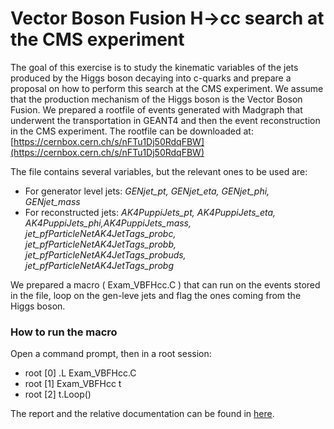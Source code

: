 ﻿# Vector Boson Fusion H→cc search at the CMS experiment

The goal of this exercise is to study the kinematic variables of the jets produced by the Higgs boson decaying into c-quarks and prepare a proposal on how to perform this search at the CMS experiment. We assume that the production mechanism of the Higgs boson is the Vector Boson Fusion.
We prepared a rootfile of events generated with Madgraph that underwent the transportation in GEANT4 and then the event reconstruction in the CMS experiment. 
The rootfile can be downloaded at: [https://cernbox.cern.ch/s/nFTu1Dj50RdqFBW](https://cernbox.cern.ch/s/nFTu1Dj50RdqFBW)

The file contains several variables, but the relevant ones to be used are:
- For generator level jets: _GENjet_pt, GENjet_eta, GENjet_phi, GENjet_mass_ 
- For reconstructed jets: _AK4PuppiJets_pt, AK4PuppiJets_eta, AK4PuppiJets_phi,AK4PuppiJets_mass,  jet_pfParticleNetAK4JetTags_probc,  jet_pfParticleNetAK4JetTags_probb,  jet_pfParticleNetAK4JetTags_probuds,  jet_pfParticleNetAK4JetTags_probg_ 

We prepared a macro ( Exam_VBFHcc.C ) that can run on the events stored in the file, loop on the  gen-leve jets and flag the ones coming from the Higgs boson. 

### How to run the macro

Open a command prompt, then in a root session:

- root [0] .L Exam_VBFHcc.C
- root [1] Exam_VBFHcc t
- root [2] t.Loop()

The report and the relative documentation can be found in [here](VBFHcc_MarcoCecca.pdf).
